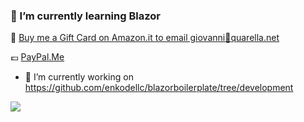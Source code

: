 ### 🌱 I’m currently learning Blazor

:gift: [Buy me a Gift Card on Amazon.it to email giovanni:e-mail:quarella.net](https://amzn.to/2E49sAm)

:euro: [PayPal.Me](https://www.paypal.com/paypalme/GiovanniQuarella)

- 🔭 I’m currently working on https://github.com/enkodellc/blazorboilerplate/tree/development


![](https://img.shields.io/badge/IDE-Visual_Studio-informational?style=flat&logo=visual-studio&logoColor=white&color=2bbc8a)

<!--
**GioviQ/GioviQ** is a ✨ _special_ ✨ repository because its `README.md` (this file) appears on your GitHub profile.

Here are some ideas to get you started:

- 🔭 I’m currently working on ...
- 🌱 I’m currently learning ...
- 👯 I’m looking to collaborate on ...
- 🤔 I’m looking for help with ...
- 💬 Ask me about ...
- 📫 How to reach me: ...
- 😄 Pronouns: ...
- ⚡ Fun fact: ...
-->
